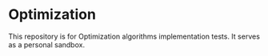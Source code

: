 # Optimization

This repository is for Optimization algorithms implementation tests. It serves as a personal sandbox.
